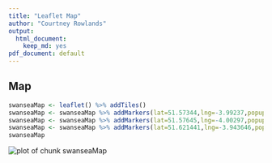 ```yaml
---
title: "Leaflet Map"
author: "Courtney Rowlands"
output: 
  html_document:
    keep_md: yes
pdf_document: default
---
```

<!-- rmarkdown v1 -->




## Map


```r
swanseaMap <- leaflet() %>% addTiles()
swanseaMap <- swanseaMap %>% addMarkers(lat=51.57344,lng=-3.99237,popup="The Mumbles Beach")
swanseaMap <- swanseaMap %>% addMarkers(lat=51.57645,lng=-4.00297,popup="Oystermouth Castle")
swanseaMap <- swanseaMap %>% addMarkers(lat=51.621441,lng=-3.943646,popup="Swansea, UK")
swanseaMap
```

![plot of chunk swanseaMap](figure/swanseaMap-1.png)

